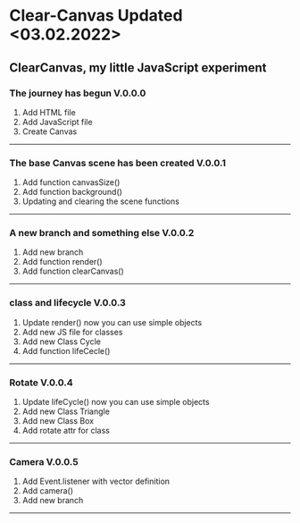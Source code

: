 # Clear-Canvas Updated <03.02.2022>
ClearCanvas, my little JavaScript experiment
--------------------------------------------
### The journey has begun V.0.0.0
1. Add HTML file
2. Add JavaScript file
3. Create Canvas
--------------------------------------------
### The base Canvas scene has been created V.0.0.1
1. Add function canvasSize()
2. Add function background()
3. Updating and clearing the scene functions
--------------------------------------------
### A new branch and something else V.0.0.2
1. Add new branch
2. Add function render()
3. Add function clearCanvas()
-------------------------------------------
### class and lifecycle V.0.0.3
1. Update render() now you can use simple objects
2. Add new JS file for classes
3. Add new Class Cycle
4. Add function lifeCecle()
-------------------------------------------
### Rotate V.0.0.4
1. Update lifeCycle() now you can use simple objects
2. Add new Class Triangle
3. Add new Class Box
4. Add rotate attr for class
-------------------------------------------
### Camera V.0.0.5
1. Add Event.listener with vector definition
2. Add camera()
3. Add new branch
-------------------------------------------
